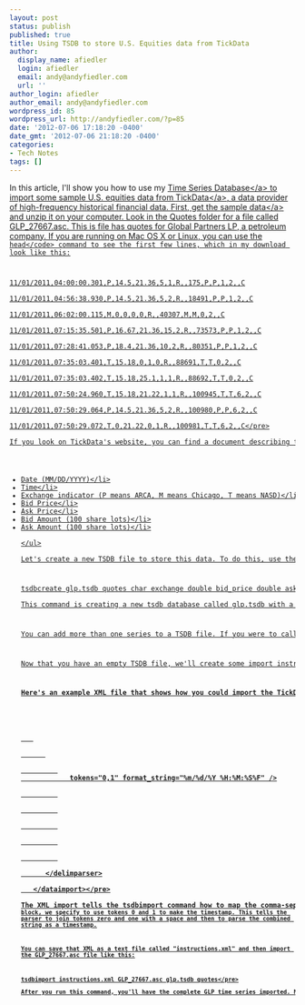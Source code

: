 ```yaml
---
layout: post
status: publish
published: true
title: Using TSDB to store U.S. Equities data from TickData
author:
  display_name: afiedler
  login: afiedler
  email: andy@andyfiedler.com
  url: ''
author_login: afiedler
author_email: andy@andyfiedler.com
wordpress_id: 85
wordpress_url: http://andyfiedler.com/?p=85
date: '2012-07-06 17:18:20 -0400'
date_gmt: '2012-07-06 21:18:20 -0400'
categories:
- Tech Notes
tags: []
---
```

<p>In this article, I'll show you how to use my&nbsp;<a title="Time Series Database" href="http:&#47;&#47;andyfiedler.com&#47;projects&#47;time-series-database&#47;">Time Series Database<&#47;a> to import some sample U.S. equities data from <a href="http:&#47;&#47;www.tickdata.com">TickData<&#47;a>, a data provider of high-frequency historical financial data. First, get the <a href="http:&#47;&#47;www.tickdata.com&#47;downloads&#47;SampleEquityData_US.zip">sample data<&#47;a> and unzip it on your computer. Look in the Quotes folder for a file called GLP_27667.asc. This is file has quotes for Global Partners LP, a petroleum company. If you are running on Mac OS X or Linux, you can use the <code>head<&#47;code> command to see the first few lines, which in my download look like this:</p>
<pre class="lang:default highlight:0 decode:true">11&#47;01&#47;2011,04:00:00.301,P,14.5,21.36,5,1,R,,175,P,P,1,2,,C<br />
11&#47;01&#47;2011,04:56:38.930,P,14.5,21.36,5,2,R,,18491,P,P,1,2,,C<br />
11&#47;01&#47;2011,06:02:00.115,M,0,0,0,0,R,,40307,M,M,0,2,,C<br />
11&#47;01&#47;2011,07:15:35.501,P,16.67,21.36,15,2,R,,73573,P,P,1,2,,C<br />
11&#47;01&#47;2011,07:28:41.053,P,18.4,21.36,10,2,R,,80351,P,P,1,2,,C<br />
11&#47;01&#47;2011,07:35:03.401,T,15.18,0,1,0,R,,88691,T,T,0,2,,C<br />
11&#47;01&#47;2011,07:35:03.402,T,15.18,25.1,1,1,R,,88692,T,T,0,2,,C<br />
11&#47;01&#47;2011,07:50:24.960,T,15.18,21.22,1,1,R,,100945,T,T,6,2,,C<br />
11&#47;01&#47;2011,07:50:29.064,P,14.5,21.36,5,2,R,,100980,P,P,6,2,,C<br />
11&#47;01&#47;2011,07:50:29.072,T,0,21.22,0,1,R,,100981,T,T,6,2,,C<&#47;pre><br />
If you look on TickData's website, you can find a <a title="U.S. Equities TickData Format Definition" href="http:&#47;&#47;www.tickdata.com&#47;pdf&#47;TickData_File_Format_Overview_US_Equities.pdf">document describing the format<&#47;a> of these files in detail, but for this example, we're only going to look at the first 7 fields.</p>
<ul>
<li>Date (MM&#47;DD&#47;YYYY)<&#47;li>
<li>Time<&#47;li>
<li>Exchange indicator (P means ARCA, M means Chicago, T means NASD)<&#47;li>
<li>Bid Price<&#47;li>
<li>Ask Price<&#47;li>
<li>Bid Amount (100 share lots)<&#47;li>
<li>Ask Amount (100 share lots)<&#47;li><br />
<&#47;ul><br />
Let's create a new TSDB file to store this data. To do this, use the tsdbcreate command.</p>
<pre class="lang:sh decode:true">tsdbcreate glp.tsdb quotes char exchange double bid_price double ask_price int32 bid_size int32 ask_size<&#47;pre><br />
This command is creating a new tsdb database called glp.tsdb with a series called "quotes". That series has 5 columns: exchange (a character), bid_price (floating point double), ask_price (floating point double), bid_size and ask_size (both 32-bit integers).</p>
<p>You can add more than one series to a TSDB file. If you were to call the tsdbcreate command and glp.tsdb already existed, then it would add another series to the file.</p>
<p>Now that you have an empty TSDB file, we'll create some import instructions and import the data. TSDB has a program called TSDB import that uses an XML file to describe how to parse the delimited data in a file like a CSV file and append it to the end of a time series.&nbsp; Whenever you import data, you are always appending it to the end of a time series.<strong>&nbsp;<&#47;strong>You can import from more than one file into one series in a TSDB file, but you need to start with the earliest file. You also must make sure each of the files you import are in chronological order from oldest timestamp to newest (repeated timestamps are okay).</p>
<p>Here's an example XML file that shows how you could import the TickData quotes files.</p>
<pre class="lang:xml"><?xml version="1.0" encoding="UTF-8" ?><br />
   <dataimport><br />
      <delimparser field_delim=","><br />
         <fieldparser name="_TDSB_timestamp" type="timestamp"<br />
            tokens="0,1" format_string="%m&#47;%d&#47;%Y %H:%M:%S%F" &#47;><br />
         <fieldparser name="exchange" type="char" tokens="2" &#47;><br />
         <fieldparser name="bid_price" type="double" tokens="3" &#47;><br />
         <fieldparser name="ask_price" type="double" tokens="4" &#47;><br />
         <fieldparser name="bid_amount" type="int32" tokens="5" &#47;><br />
         <fieldparser name="ask_amount" type="int32" tokens="6" &#47;><br />
      <&#47;delimparser><br />
   <&#47;dataimport><&#47;pre><br />
The XML import tells the tsdbimport command how to map the comma-separated values in each line into columns in the database. Notice in the timestamp <code>fieldparser<&#47;code> block, we specify to use tokens 0 and 1 to make the timestamp. This tells the parser to join tokens zero and one with a space and then to parse the combined string as a timestamp.</p>
<p>You can save that XML as a text file called "instructions.xml" and then import the&nbsp;GLP_27667.asc file like this:</p>
<pre class="lang:sh">tsdbimport instructions.xml GLP_27667.asc glp.tsdb quotes<&#47;pre><br />
After you run this command, you'll have the complete GLP time series imported. Now, you can access this data quickly via either the R or MATLAB TSDB bindings. Stay tuned for a article on how to do that within the next few days.</p>
